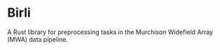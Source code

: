 # Birli
A Rust library for preprocessing tasks in the Murchison Widefield Array (MWA) data pipeline.
